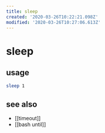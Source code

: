 ```yaml
---
title: sleep
created: '2020-03-26T10:22:21.098Z'
modified: '2020-03-26T10:27:06.613Z'
---
```


# sleep

## usage
```sh
sleep 1
```
## see also
- [[timeout]]
- [[bash until]]
